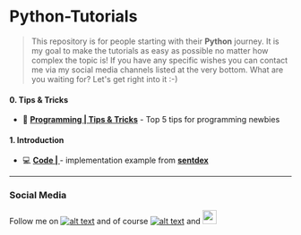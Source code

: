 Python-Tutorials
================

> This repository is for people starting with their **Python** journey. 
> It is my goal to make the tutorials as easy as possible no matter how complex the topic is! 
> If you have any specific wishes you can contact me via my social media channels listed at the very bottom. 
> What are you waiting for? Let's get right into it :-)

#### 0. Tips & Tricks

- 📗 **[Programming | Tips & Tricks](https://github.com/jousefm/Python-Tutorials/blob/master/Intro.ipynb)** - Top 5 tips for programming newbies

#### 1. Introduction

- 💻 **[Code | ](https://github.com/jousefm/Machine-Learning-Sentdex/blob/master/Intro.ipynb)** - implementation example from **[sentdex](https://www.youtube.com/user/sentdex)**

------

### Social Media

[1.1]: http://i.imgur.com/tXSoThF.png (twitter icon with padding)
<!--[2.1]: <img src="https://images.vogue.it/wp-content/uploads/2016/05/12161706/squared19-320x400.jpg" width="25">-->
[6.1]: http://i.imgur.com/0o48UoR.png (github icon with padding)


[1.2]: http://i.imgur.com/wWzX9uB.png (twitter icon without padding)
[6.2]: http://i.imgur.com/9I6NRUm.png (github icon without padding)

[1]: https://twitter.com/Jousefm2
[2]: https://www.instagram.com/jousefmrd/
[6]: https://github.com/jousefm


Follow me on [![alt text][1.1]][1] and of course [![alt text][6.1]][6] 
and [<img src="https://images.vogue.it/wp-content/uploads/2016/05/12161706/squared19-320x400.jpg" width="25">][2] 